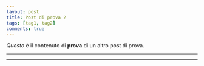```yaml
---
layout: post
title: Post di prova 2
tags: [tag1, tag2]
comments: true
---
```


_Questo_ è il contenuto di **prova** di un altro post di prova.

----
****
